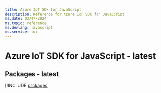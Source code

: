 ```yaml
---
title: Azure IoT SDK for JavaScript
description: Reference for Azure IoT SDK for JavaScript
ms.date: 03/07/2024
ms.topic: reference
ms.devlang: javascript
ms.service: iot
---
```

# Azure IoT SDK for JavaScript - latest
## Packages - latest
[!INCLUDE [packages](iot-index.md)]